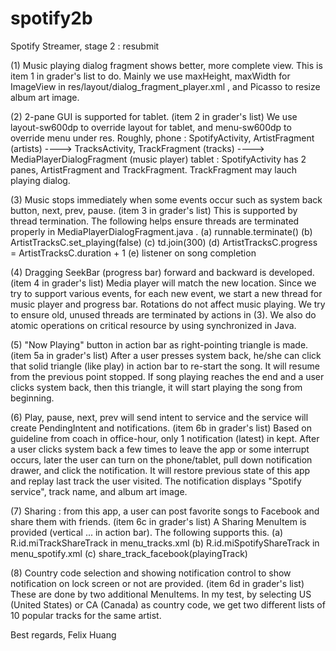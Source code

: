 # spotify2b
Spotify Streamer, stage 2 : resubmit

(1) Music playing dialog fragment shows better, more complete view.
    This is item 1 in grader's list to do. Mainly we use maxHeight,
    maxWidth for ImageView in res/layout/dialog_fragment_player.xml ,
    and Picasso to resize album art image.

(2) 2-pane GUI is supported for tablet. (item 2 in grader's list)
    We use layout-sw600dp to override layout for tablet, and
    menu-sw600dp to override menu under res. Roughly,
    phone : SpotifyActivity, ArtistFragment (artists) ---->
            TracksActivity, TrackFragment (tracks) ---->
            MediaPlayerDialogFragment (music player)
    tablet : SpotifyActivity has 2 panes, ArtistFragment and
            TrackFragment. TrackFragment may lauch playing dialog.

(3) Music stops immediately when some events occur such as system back
    button, next, prev, pause. (item 3 in grader's list) This is supported
    by thread termination. The following helps ensure threads are
    terminated properly in MediaPlayerDialogFragment.java .
      (a) runnable.terminate()
      (b) ArtistTracksC.set_playing(false)
      (c) td.join(300)
      (d) ArtistTracksC.progress = ArtistTracksC.duration + 1
      (e) listener on song completion
      
(4) Dragging SeekBar (progress bar) forward and backward is developed.
    (item 4 in grader's list) Media player will match the new location.
    Since we try to support various events, for each new event, we start
    a new thread for music player and progress bar. Rotations do not
    affect music playing. We try to ensure old, unused threads are
    terminated by actions in (3). We also do atomic operations on
    critical resource by using synchronized in Java.

(5) "Now Playing" button in action bar as right-pointing triangle is
    made. (item 5a in grader's list) After a user presses system back,
    he/she can click that solid triangle (like play) in action bar to
    re-start the song. It will resume from the previous point stopped.
    If song playing reaches the end and a user clicks system back, then
    this triangle, it will start playing the song from beginning.
    
(6) Play, pause, next, prev will send intent to service and the service
    will create PendingIntent and notifications. (item 6b in grader's list)
    Based on guideline from coach in office-hour, only 1 notification (latest)
    in kept. After a user clicks system back a few times to leave the app or
    some interrupt occurs, later the user can turn on the phone/tablet,
    pull down notification drawer, and click the notification. It will
    restore previous state of this app and replay last track the user visited.
    The notification displays "Spotify service", track name, and album art image.

(7) Sharing : from this app, a user can post favorite songs to Facebook
    and share them with friends. (item 6c in grader's list) A Sharing
    MenuItem is provided (vertical ... in action bar). The following
    supports this.
      (a) R.id.miTrackShareTrack in menu_tracks.xml
      (b) R.id.miSpotifyShareTrack in menu_spotify.xml
      (c) share_track_facebook(playingTrack)

(8) Country code selection and showing notification control to show
    notification on lock screen or not are provided. (item 6d in grader's
    list) These are done by two additional MenuItems. In my test, by
    selecting US (United States) or CA (Canada) as country code, we
    get two different lists of 10 popular tracks for the same artist.

Best regards,
Felix Huang
